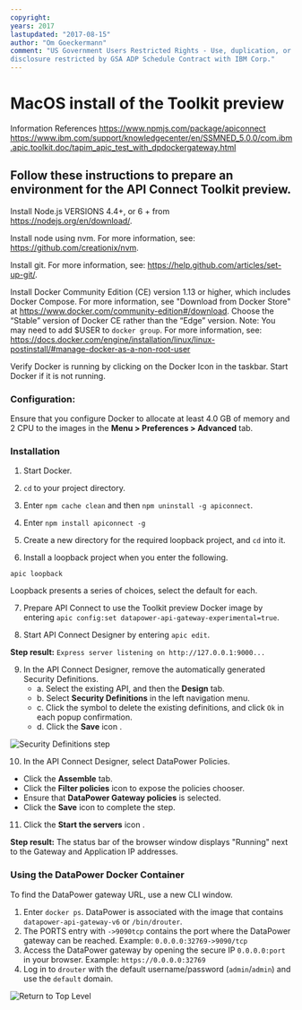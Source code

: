 ```yaml
---
copyright:
years: 2017
lastupdated: "2017-08-15"
author: "Om Goeckermann"
comment: "US Government Users Restricted Rights - Use, duplication, or
disclosure restricted by GSA ADP Schedule Contract with IBM Corp."
---
```

# MacOS install of the Toolkit preview
Information References
https://www.npmjs.com/package/apiconnect
https://www.ibm.com/support/knowledgecenter/en/SSMNED_5.0.0/com.ibm.apic.toolkit.doc/tapim_apic_test_with_dpdockergateway.html

## Follow these instructions to prepare an environment for the API Connect Toolkit preview.

Install Node.js VERSIONS 4.4+, or 6 + from https://nodejs.org/en/download/.

Install node using nvm. For more information, see: https://github.com/creationix/nvm.

Install git. For more information, see: https://help.github.com/articles/set-up-git/.

Install Docker Community Edition (CE) version 1.13 or higher, which includes Docker Compose.
For more information, see "Download from Docker Store" at https://www.docker.com/community-edition#/download. Choose the “Stable” version of Docker CE rather than the “Edge” version.
    Note: You may need to add $USER to `docker group`. For more information, see:  https://docs.docker.com/engine/installation/linux/linux-postinstall/#manage-docker-as-a-non-root-user

Verify Docker is running by clicking on the Docker Icon in the taskbar. Start Docker if it is not running.

### Configuration:
Ensure that you configure Docker to allocate at least 4.0 GB of memory and 2 CPU to the images in the **Menu > Preferences > Advanced** tab.

### Installation
1. Start Docker.

2. `cd` to your project directory.

3. Enter `npm cache clean` and then `npm uninstall -g apiconnect`.

4. Enter `npm install apiconnect -g`

5. Create a new directory for the required loopback project, and `cd` into it.

6. Install a loopback project when you enter the following.
  ```
  apic loopback
  ```
  Loopback presents a series of choices, select the default for each.

7. Prepare API Connect to use the Toolkit preview Docker image by entering `apic config:set datapower-api-gateway-experimental=true`.

8. Start API Connect Designer by entering `apic edit`.

**Step result:** `Express server listening on http://127.0.0.1:9000...`

9. In the API Connect Designer, remove the automatically generated Security Definitions.
   - a. Select the existing API, and then the **Design** tab.
   - b. Select **Security Definitions** in the left navigation menu.
   - c. Click the [](https://github.com/ibm-apiconnect/apigateway-experimental/images/delete_icon_dark.png "Delete") symbol to delete the existing definitions, and click `Ok` in each popup confirmation.
   - d. Click the **Save** icon [](https://github.com/ibm-apiconnect/apigateway-experimental/images/icon_save.png "Save").

![Security Definitions step](https://github.com/ibm-apiconnect/apigateway-experimental/images/security_definitions.png "Security Definitions step")

10. In the API Connect Designer, select DataPower Policies.
   - Click the **Assemble** tab.
   - Click the **Filter policies** icon [](https://github.com/ibm-apiconnect/apigateway-experimental/images/filter-policies.png "Filter policies") to expose the policies chooser.
   - Ensure that **DataPower Gateway policies** is selected.
   - Click the **Save** icon [](https://github.com/ibm-apiconnect/apigateway-experimental/images/icon_save.png "Save") to complete the step.

11. Click the **Start the servers** icon [](https://github.com/ibm-apiconnect/apigateway-experimental/images/api-designer-run-btn.png "Start the servers").

**Step result:** The status bar of the browser window displays "Running" next to the Gateway and Application IP addresses.

### Using the DataPower Docker Container
To find the DataPower gateway URL, use a new CLI window.
   1. Enter `docker ps`.
      DataPower is associated with the image that contains `datapower-api-gateway-v6` or `/bin/drouter`.
   2. The PORTS entry with `->9090tcp` contains the port where the DataPower gateway can be reached.
      Example: `0.0.0.0:32769->9090/tcp`
   3. Access the DataPower gateway by opening the secure IP `0.0.0.0:port` in your browser.
      Example: `https://0.0.0.0:32769`
   4. Log in to `drouter` with the default username/password (`admin`/`admin`) and use the `default` domain.


![Return to Top Level](../../)
